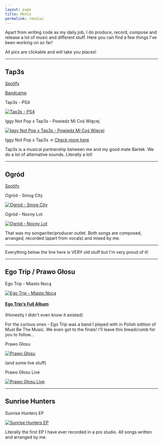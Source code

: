 ```yaml
---
layout: page
title: Media
permalink: /media/
---
```


Apart from writing code as my daily job, I do produce, record, compose and release a lot of music and different stuff. Here you can find a few things I've been working on so far!

All pics are clickable and will take you places!

---

## Tap3s

[Spotify](https://open.spotify.com/artist/11snR6DNci1YazNpAzJzSF?si=1V2DFuoIQ7KOztun5ENDMg) 

[Bandcamp](https://tap3s.bandcamp.com/)

Tap3s - PS4

[![Tap3s - PS4](http://img.youtube.com/vi/xW_buHhVFqw/0.jpg)](http://www.youtube.com/watch?v=xW_buHhVFqw "Tap3s - PS4")

Iggy Not Pop x Tap3s - Powiedz Mi Coś Więcej

[![Iggy Not Pop x Tap3s - Powiedz Mi Coś Więcej](http://img.youtube.com/vi/seUh9RCKXiM/0.jpg)](http://www.youtube.com/watch?v=seUh9RCKXiM "Iggy Not Pop x Tap3s - Powiedz Mi Coś Więcej")

Iggy Not Pop x Tap3s -> [Check more here](https://id.ffm.to/powiedzmicos)

Tap3s is a musical partnership between me and my good mate Bartek. We do a lot of alternative sounds. Literally a lot!

---

## Ogród

[Spotify](https://open.spotify.com/artist/08GCf4AAuCcRxJN32DaFs0?si=nP8ZnJ-6QA-KZ_zcdtWISg)

Ogród - Smog City

[![Ogród - Smog City](http://img.youtube.com/vi/DNssZeG_0Qg/0.jpg)](http://www.youtube.com/watch?v=DNssZeG_0Qg "Ogród - Smog City")

Ogród - Nocny Lot

[![Ogród - Nocny Lot](http://img.youtube.com/vi/w-QOgWvcgig/0.jpg)](http://www.youtube.com/watch?v=w-QOgWvcgig "Ogród - Nocny Lot")

That was my songwriter/producer outlet. Both songs are composed, arranged, recorded (apart from vocals) and mixed by me.

---

Everything below the line here is VERY old stuff but I'm very proud of it!

---

## Ego Trip / Prawo Głosu

Ego Trip - Miasto Nocą

[![Ego Trip - Miasto Nocą](http://img.youtube.com/vi/Arxd0zraGDs/0.jpg)](http://www.youtube.com/watch?v=Arxd0zraGDs "Ego Trip - Miasto Nocą")

#### [Ego Trip's Full Album](https://www.youtube.com/playlist?list=PLywWxNJsXt2Sm3XeFBhZW2JCWplDbVhFJ)
(Honestly I didn't even know it existed)

For the curious ones - Ego Trip was a band I played with in Polish edition of Must Be The Music. We even got to the finals! I'll leave this breadcrumb for you to follow...

Prawo Głosu

[![Prawo Głosu](http://img.youtube.com/vi/SGs3KmO5ejM/0.jpg)](http://www.youtube.com/watch?v=SGs3KmO5ejM "Prawo Głosu")

(and some live stuff)

Prawo Głosu Live

[![Prawo Głosu Live](http://img.youtube.com/vi/5ZIxLsQzgi4/0.jpg)](http://www.youtube.com/watch?v=5ZIxLsQzgi4 "Prawo Głosu Live")

---

## Sunrise Hunters

Sunrise Hunters EP

[![Sunrise Hunters EP](http://img.youtube.com/vi/_20T4qx6jxY/0.jpg)](http://www.youtube.com/watch?v=_20T4qx6jxY "Sunrise Hunters EP")

Literally the first EP I have ever recorded in a pro studio. All songs written and arranged by me.

